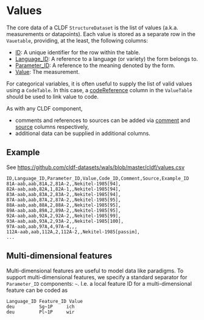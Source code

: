 # Values

The core data of a CLDF `StructureDataset` is the list of values (a.k.a. measurements or datapoints).
Each value is stored as a separate row in the `Vauetable`, providing, at the least, the following columns:
 
- [ID](http://cldf.clld.org/v1.0/terms.rdf#id): A unique identifier for the row within the table.
- [Language_ID](http://cldf.clld.org/v1.0/terms.rdf#languageReference): A reference to a language (or variety) the form belongs to.
- [Parameter_ID](http://cldf.clld.org/v1.0/terms.rdf#parameterReference): A reference to the meaning denoted by the form.
- [Value](http://cldf.clld.org/v1.0/terms.rdf#value): The measurement.

For categorical variables, it is often useful to supply the list of valid values using a `CodeTable`. In this case, a [codeReference](http://cldf.clld.org/v1.0/terms.rdf#codeReference) column in the `ValueTable` should be used to
link value to code.

As with any CLDF component, 
- comments and references to sources can be added via
[comment](http://cldf.clld.org/v1.0/terms.rdf#comment) and [source](http://cldf.clld.org/v1.0/terms.rdf#source) columns respectively,
- additional data can be supplied in additional columns.


## Example

See https://github.com/cldf-datasets/wals/blob/master/cldf/values.csv

```csv
ID,Language_ID,Parameter_ID,Value,Code_ID,Comment,Source,Example_ID
81A-aab,aab,81A,2,81A-2,,Nekitel-1985[94],
82A-aab,aab,82A,1,82A-1,,Nekitel-1985[94],
83A-aab,aab,83A,2,83A-2,,Nekitel-1985[94],
87A-aab,aab,87A,2,87A-2,,Nekitel-1985[95],
88A-aab,aab,88A,2,88A-2,,Nekitel-1985[95],
89A-aab,aab,89A,2,89A-2,,Nekitel-1985[95],
92A-aab,aab,92A,2,92A-2,,Nekitel-1985[99],
93A-aab,aab,93A,2,93A-2,,Nekitel-1985[100],
97A-aab,aab,97A,4,97A-4,,,
112A-aab,aab,112A,2,112A-2,,Nekitel-1985[passim],
...
```


## Multi-dimensional features

Multi-dimensional features are useful to model data like paradigms. 
To support multi-dimensional features, we specify a standard separator for 
`Parameter_ID` components: `~`. 
I.e. a local feature ID for a multi-dimensional feature can be coded as
```
Language_ID Feature_ID Value
deu         Sg~1P     ich
deu         Pl~1P     wir
```